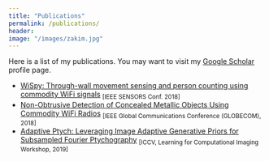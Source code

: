 ```yaml
---
title: "Publications"
permalink: /publications/
header:
image: "/images/zakim.jpg"
---
```




Here is a list of my publications. You may want to visit my [Google
Scholar](https://scholar.google.com/citations?user=6SO2wqUAAAAJ&hl=en)
profile page.


* [WiSpy: Through-wall movement sensing and person counting using commodity WiFi signals](https://ieeexplore.ieee.org/abstract/document/8589770) <sub>[IEEE SENSORS Conf. 2018]<sub>
* [Non-Obtrusive Detection of Concealed Metallic Objects Using Commodity WiFi Radios](https://ieeexplore.ieee.org/abstract/document/8647871) <sub>[IEEE Global Communications Conference (GLOBECOM), 2018]<sub>
* [Adaptive Ptych: Leveraging Image Adaptive Generative Priors for Subsampled Fourier Ptychography](http://openaccess.thecvf.com/content_ICCVW_2019/html/LCI/Shamshad_Adaptive_Ptych_Leveraging_Image_Adaptive_Generative_Priors_for_Subsampled_Fourier_ICCVW_2019_paper.html)  <sub>[ICCV, Learning for Computational Imaging Workshop, 2019]<sub>
